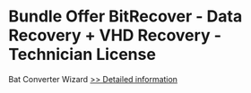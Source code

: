 # Bundle Offer BitRecover - Data Recovery + VHD Recovery - Technician License
Bat Converter Wizard
[>> Detailed information](https://secure.shareit.com/shareit/product.html?productid=300954721&affiliateid=200057808)